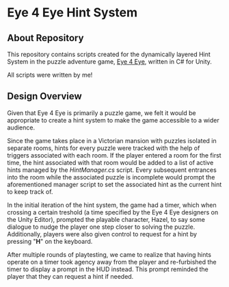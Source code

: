 # Eye 4 Eye Hint System

## About Repository
This repository contains scripts created for the dynamically layered Hint System in the puzzle adventure game, [Eye 4 Eye](https://store.steampowered.com/app/2269450/Eye_4_Eye/), written in C# for Unity.

All scripts were written by me!

## Design Overview
Given that Eye 4 Eye is primarily a puzzle game, we felt it would be appropriate to create a hint system to make the game accessible to a wider audience.

Since the game takes place in a Victorian mansion with puzzles isolated in separate rooms, hints for every puzzle were tracked with the help of triggers associated with each room. If the player entered a room for the first time, the hint associated with that room would be added to a list of active hints managed by the _HintManager.cs_ script. Every subsequent entrances into the room while the associated puzzle is incomplete would prompt the aforementioned manager script to set the associated hint as the current hint to keep track of.

In the initial iteration of the hint system, the game had a timer, which when crossing a certain treshold (a time specified by the Eye 4 Eye designers on the Unity Editor), prompted the playable character, Hazel, to say some dialogue to nudge the player one step closer to solving the puzzle. Additionally, players were also given control to request for a hint by pressing "__H__" on the keyboard.

After multiple rounds of playtesting, we came to realize that having hints operate on a timer took agency away from the player and re-furbished the timer to display a prompt in the HUD instead. This prompt reminded the player that they can request a hint if needed.
